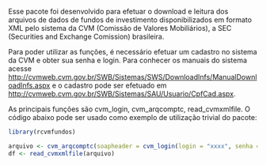 Esse pacote foi desenvolvido para efetuar o download e leitura dos arquivos de dados de fundos de investimento disponibilizados em formato XML pelo sistema da CVM (Comissão de Valores Mobiliários), a SEC (Securities and Exchange Comission) brasileira.

Para poder utilizar as funções, é necessário efetuar um cadastro no sistema da CVM e obter sua senha e login. Para conhecer os manuais do sistema acesse <http://cvmweb.cvm.gov.br/SWB/Sistemas/SWS/DownloadInfs/ManualDownloadInfs.aspx> e o cadastro pode ser efetuado em <http://cvmweb.cvm.gov.br/SWB/Sistemas/SAU/Usuario/CpfCad.aspx>.

As principais funções são cvm\_login, cvm\_arqcomptc, read\_cvmxmlfile. O código abaixo pode ser usado como exemplo de utilização trivial do pacote:

``` r
library(rcvmfundos)

arquivo <- cvm_arqcomptc(soapheader = cvm_login(login = "xxxx", senha = "xxxxx"), date = "yyyy-mm-dd")
df <- read_cvmxmlfile(arquivo)
```
